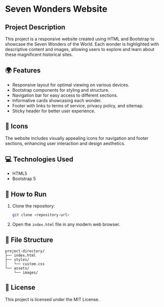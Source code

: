 # Seven Wonders Website

## Project Description
This project is a responsive website created using HTML and Bootstrap to showcase the Seven Wonders of the World. Each wonder is highlighted with descriptive content and images, allowing users to explore and learn about these magnificent historical sites.

## 🌍 Features
- Responsive layout for optimal viewing on various devices.
- Bootstrap components for styling and structure.
- Navigation bar for easy access to different sections.
- Informative cards showcasing each wonder.
- Footer with links to terms of service, privacy policy, and sitemap.
- Sticky header for better user experience.

## 🎨 Icons
The website includes visually appealing icons for navigation and footer sections, enhancing user interaction and design aesthetics.

## 💻 Technologies Used
- HTML5
- Bootstrap 5

## 🚀 How to Run
1. Clone the repository:
   ```bash
   git clone <repository-url>
   ```
2. Open the `index.html` file in any modern web browser.

## 📁 File Structure
```
project-directory/
├── index.html
├── styles/
│   └── custom.css
└── assets/
    └── images/
```

## 📜 License
This project is licensed under the MIT License.


